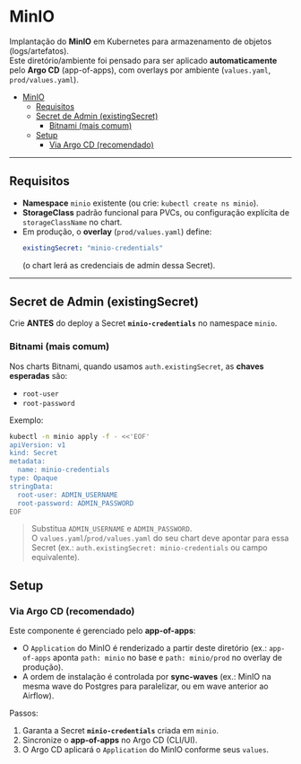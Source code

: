 # MinIO

Implantação do **MinIO** em Kubernetes para armazenamento de objetos (logs/artefatos).  
Este diretório/ambiente foi pensado para ser aplicado **automaticamente** pelo **Argo CD** (app-of-apps), com overlays por ambiente (`values.yaml`, `prod/values.yaml`).

- [MinIO](#minio)
  - [Requisitos](#requisitos)
  - [Secret de Admin (existingSecret)](#secret-de-admin-existingsecret)
    - [Bitnami (mais comum)](#bitnami-mais-comum)
  - [Setup](#setup)
    - [Via Argo CD (recomendado)](#via-argo-cd-recomendado)

---

## Requisitos

- **Namespace** `minio` existente (ou crie: `kubectl create ns minio`).
- **StorageClass** padrão funcional para PVCs, ou configuração explícita de `storageClassName` no chart.
- Em produção, o **overlay** (`prod/values.yaml`) define:
  ```yaml
  existingSecret: "minio-credentials"
  ```
  (o chart lerá as credenciais de admin dessa Secret).

---

## Secret de Admin (existingSecret)

Crie **ANTES** do deploy a Secret **`minio-credentials`** no namespace `minio`.  

### Bitnami (mais comum)

Nos charts Bitnami, quando usamos `auth.existingSecret`, as **chaves esperadas** são:
- `root-user`
- `root-password`

Exemplo:

```bash
kubectl -n minio apply -f - <<'EOF'
apiVersion: v1
kind: Secret
metadata:
  name: minio-credentials
type: Opaque
stringData:
  root-user: ADMIN_USERNAME
  root-password: ADMIN_PASSWORD
EOF
```

> Substitua `ADMIN_USERNAME` e `ADMIN_PASSWORD`.  
> O `values.yaml`/`prod/values.yaml` do seu chart deve apontar para essa Secret (ex.: `auth.existingSecret: minio-credentials` ou campo equivalente).

## Setup

### Via Argo CD (recomendado)

Este componente é gerenciado pelo **app-of-apps**:
- O `Application` do MinIO é renderizado a partir deste diretório (ex.: `app-of-apps` aponta `path: minio` no base e `path: minio/prod` no overlay de produção).
- A ordem de instalação é controlada por **sync-waves** (ex.: MinIO na mesma wave do Postgres para paralelizar, ou em wave anterior ao Airflow).

Passos:
1. Garanta a Secret **`minio-credentials`** criada em `minio`.
2. Sincronize o **app-of-apps** no Argo CD (CLI/UI).  
3. O Argo CD aplicará o `Application` do MinIO conforme seus `values`.

